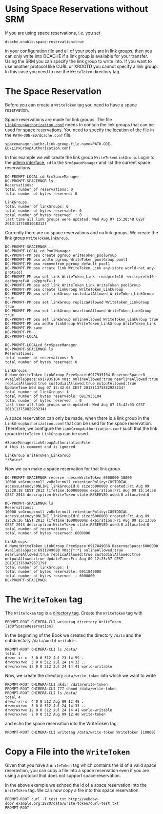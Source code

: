 Using Space Reservations without SRM
====================================

If you are using space reservations, i.e. you set

    dcache.enable.space-reservation=true

in your configuration file and all of your pools are in [link groups], then you can only write into DCACHE if a link group is available for your transfer. Using the SRM you can specify the link group to write into. If you want to use another protocol like CURL or XROOTD you cannot specify a link group. In this case you need to use the `WriteToken` directory tag.

The Space Reservation
=====================

Before you can create a `WriteToken` tag you need to have a space reservation.

Space reservations are made for link groups. The file [`LinkGroupAuthorization.conf`] needs to contain the link groups that can be used for space reservations. You need to specify the location of the file in the `PATH-ODE-ED/dcache.conf` file.

    spacemanager.authz.link-group-file-name=PATH-ODE-ED/LinkGroupAuthorization.conf

In this example we will create the link group `WriteTokenLinkGroup`. Login to the [admin interface], `cd` to the `SrmSpaceManager` and list the current space reservations.

    DC-PROMPT-LOCAL cd SrmSpaceManager
    DC-PROMPT-SPACEMNGR ls
    Reservations:
    total number of reservations: 0
    total number of bytes reserved: 0

    LinkGroups:
    total number of linkGroups: 0
    total number of bytes reservable: 0
    total number of bytes reserved  : 0
    last time all link groups were updated: Wed Aug 07 15:20:48 CEST 2013(1375881648312)

Currently there are no space reservations and no link groups. We create the link group `WriteTokenLinkGroup`.

    DC-PROMPT-SPACEMNGR ..
    DC-PROMPT-LOCAL cd PoolManager
    DC-PROMPT-PM psu create pgroup WriteToken_poolGroup
    DC-PROMPT-PM psu addto pgroup WriteToken_poolGroup pool1
    DC-PROMPT-PM psu removefrom pgroup default pool1
    DC-PROMPT-PM psu create link WriteToken_Link any-store world-net any-protocol
    DC-PROMPT-PM psu set link WriteToken_Link -readpref=10 -writepref=10 -cachepref=0 -p2ppref=-1
    DC-PROMPT-PM psu add link WriteToken_Link WriteToken_poolGroup
    DC-PROMPT-PM psu create linkGroup WriteToken_LinkGroup
    DC-PROMPT-PM psu set linkGroup custodialAllowed WriteToken_LinkGroup true
    DC-PROMPT-PM psu set linkGroup replicaAllowed WriteToken_LinkGroup true
    DC-PROMPT-PM psu set linkGroup nearlineAllowed WriteToken_LinkGroup true
    DC-PROMPT-PM psu set linkGroup onlineAllowed WriteToken_LinkGroup true
    DC-PROMPT-PM psu addto linkGroup WriteToken_LinkGroup WriteToken_Link
    DC-PROMPT-PM save
    DC-PROMPT-PM ..
    DC-PROMPT-LOCAL

    DC-PROMPT-LOCALcd SrmSpaceManager
    DC-PROMPT-SPACEMNGR ls
    Reservations:
    total number of reservations: 0
    total number of bytes reserved: 0

    LinkGroups:
    0 Name:WriteToken_LinkGroup FreeSpace:6917935104 ReservedSpace:0 AvailableSpace:6917935104 VOs: onlineAllowed:true nearlineAllowed:true replicaAllowed:true custodialAllowed:true outputAllowed:true UpdateTime:Wed Aug 07 15:42:03 CEST 2013(1375882923234)
    total number of linkGroups: 1
    total number of bytes reservable: 6917935104
    total number of bytes reserved  : 0
    last time all link groups were updated: Wed Aug 07 15:42:03 CEST 2013(1375882923234)

A space reservation can only be made, when there is a link group in the `LinkGroupAuthorization.conf` that can be used for the space reservation. Therefore, we configure the `LinkGroupAuthorization.conf` such that the link group `WriteToken_LinkGroup` can be used.

    #SpaceManagerLinkGroupAuthorizationFile
    # this is comment and is ignored

    LinkGroup WriteToken_LinkGroup
    */Role=*

Now we can make a space reservation for that link group.

    DC-PROMPT-SPACEMNGR reserve -desc=WriteToken 6000000 10000
    10000 voGroup:null voRole:null retentionPolicy:CUSTODIAL accessLatency:ONLINE linkGroupId:0 size:6000000 created:Fri Aug 09 12:28:18 CEST 2013 lifetime:10000000ms expiration:Fri Aug 09 15:14:58 CEST 2013 description:WriteToken state:RESERVED used:0 allocated:0 

    DC-PROMPT-SPACEMNGR ls
    Reservations:
    10000 voGroup:null voRole:null retentionPolicy:CUSTODIAL accessLatency:ONLINE linkGroupId:0 size:6000000 created:Fri Aug 09 12:26:26 CEST 2013 lifetime:10000000ms expiration:Fri Aug 09 15:13:06 CEST 2013 description:WriteToken state:RESERVED used:0 allocated:0 
    total number of reservations: 1
    total number of bytes reserved: 6000000

    LinkGroups:
    0 Name:WriteToken_LinkGroup FreeSpace:6917849088 ReservedSpace:6000000 AvailableSpace:6911849088 VOs:{*:*} onlineAllowed:true nearlineAllowed:true replicaAllowed:true custodialAllowed:true outputAllowed:true UpdateTime:Fri Aug 09 12:25:57 CEST 2013(1376043957179)
    total number of linkGroups: 1
    total number of bytes reservable: 6911849088
    total number of bytes reserved  : 6000000
    DC-PROMPT-SPACEMNGR

The `WriteToken` tag
====================

The `WriteToken` tag is a [directory tag]. Create the `WriteToken` tag with

    PROMPT-ROOT CHIMERA-CLI writetag directory WriteToken [IdOfSpaceReservation]

In the beginning of the Book we created the directory `/data` and the subdirectory `/data/world-writable`.

    PROMPT-ROOT CHIMERA-CLI ls /data/
    total 3
    drwxr-xr-x  3 0 0 512 Jul 23 14:59 .
    drwxrwxrwx  3 0 0 512 Jul 24 14:33 ..
    drwxrwxrwx 12 0 0 512 Jul 24 14:41 world-writable

Now, we create the directory `data/write-token` into which we want to write

    PROMPT-ROOT CHIMERA-CLI mkdir /data/write-token
    PROMPT-ROOT CHIMERA-CLI 777 chmod /data/write-token
    PROMPT-ROOT CHIMERA-CLI ls /data/
    total 4
    drwxr-xr-x  4 0 0 512 Aug 09 12:48 .
    drwxrwxrwx  3 0 0 512 Jul 24 14:33 ..
    drwxrwxrwx 12 0 0 512 Jul 24 14:41 world-writable
    drwxrwxrwx  2 0 0 512 Aug 09 12:48 write-token

and echo the space reservation into the WriteToken tag.

    PROMPT-ROOT CHIMERA-CLI writetag /data/write-token WriteToken [10000]

Copy a File into the `WriteToken`
=================================

Given that you have a `WriteToken` tag which contains the id of a valid space reseravtion, you can copy a file into a space reservation even if you are using a protocol that does not support space reservation.

In the above example we echoed the id of a space reservation into the `WriteToken` tag. We can now copy a file into this space reservation.

    PROMPT-ROOT curl -T test.txt http://webdav-door.example.org:2880/data/write-token/curl-test.txt
    PROMPT-ROOT

  [link groups]: #cf-pm-linkgroups
  [`LinkGroupAuthorization.conf`]: #cf-srm-linkgroupauthfile
  [admin interface]: #intouch-admin
  [directory tag]: #chimera-tags
